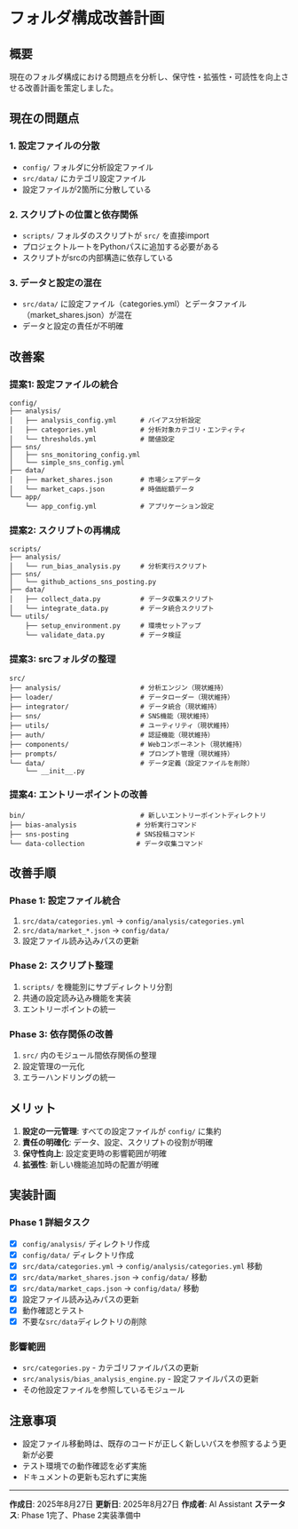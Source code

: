# フォルダ構成改善計画

## 概要

現在のフォルダ構成における問題点を分析し、保守性・拡張性・可読性を向上させる改善計画を策定しました。

## 現在の問題点

### 1. 設定ファイルの分散
- `config/` フォルダに分析設定ファイル
- `src/data/` にカテゴリ設定ファイル
- 設定ファイルが2箇所に分散している

### 2. スクリプトの位置と依存関係
- `scripts/` フォルダのスクリプトが `src/` を直接import
- プロジェクトルートをPythonパスに追加する必要がある
- スクリプトがsrcの内部構造に依存している

### 3. データと設定の混在
- `src/data/` に設定ファイル（categories.yml）とデータファイル（market_shares.json）が混在
- データと設定の責任が不明確

## 改善案

### 提案1: 設定ファイルの統合

```
config/
├── analysis/
│   ├── analysis_config.yml      # バイアス分析設定
│   ├── categories.yml           # 分析対象カテゴリ・エンティティ
│   └── thresholds.yml           # 閾値設定
├── sns/
│   ├── sns_monitoring_config.yml
│   └── simple_sns_config.yml
├── data/
│   ├── market_shares.json       # 市場シェアデータ
│   └── market_caps.json         # 時価総額データ
└── app/
    └── app_config.yml           # アプリケーション設定
```

### 提案2: スクリプトの再構成

```
scripts/
├── analysis/
│   └── run_bias_analysis.py     # 分析実行スクリプト
├── sns/
│   └── github_actions_sns_posting.py
├── data/
│   ├── collect_data.py          # データ収集スクリプト
│   └── integrate_data.py        # データ統合スクリプト
└── utils/
    ├── setup_environment.py     # 環境セットアップ
    └── validate_data.py         # データ検証
```

### 提案3: srcフォルダの整理

```
src/
├── analysis/                    # 分析エンジン（現状維持）
├── loader/                      # データローダー（現状維持）
├── integrator/                  # データ統合（現状維持）
├── sns/                         # SNS機能（現状維持）
├── utils/                       # ユーティリティ（現状維持）
├── auth/                        # 認証機能（現状維持）
├── components/                  # Webコンポーネント（現状維持）
├── prompts/                     # プロンプト管理（現状維持）
└── data/                        # データ定義（設定ファイルを削除）
    └── __init__.py
```

### 提案4: エントリーポイントの改善

```
bin/                             # 新しいエントリーポイントディレクトリ
├── bias-analysis               # 分析実行コマンド
├── sns-posting                 # SNS投稿コマンド
└── data-collection             # データ収集コマンド
```

## 改善手順

### Phase 1: 設定ファイル統合
1. `src/data/categories.yml` → `config/analysis/categories.yml`
2. `src/data/market_*.json` → `config/data/`
3. 設定ファイル読み込みパスの更新

### Phase 2: スクリプト整理
1. `scripts/` を機能別にサブディレクトリ分割
2. 共通の設定読み込み機能を実装
3. エントリーポイントの統一

### Phase 3: 依存関係の改善
1. `src/` 内のモジュール間依存関係の整理
2. 設定管理の一元化
3. エラーハンドリングの統一

## メリット

1. **設定の一元管理**: すべての設定ファイルが `config/` に集約
2. **責任の明確化**: データ、設定、スクリプトの役割が明確
3. **保守性向上**: 設定変更時の影響範囲が明確
4. **拡張性**: 新しい機能追加時の配置が明確

## 実装計画

### Phase 1 詳細タスク
- [x] `config/analysis/` ディレクトリ作成
- [x] `config/data/` ディレクトリ作成
- [x] `src/data/categories.yml` → `config/analysis/categories.yml` 移動
- [x] `src/data/market_shares.json` → `config/data/` 移動
- [x] `src/data/market_caps.json` → `config/data/` 移動
- [x] 設定ファイル読み込みパスの更新
- [x] 動作確認とテスト
- [x] 不要な`src/data`ディレクトリの削除

### 影響範囲
- `src/categories.py` - カテゴリファイルパスの更新
- `src/analysis/bias_analysis_engine.py` - 設定ファイルパスの更新
- その他設定ファイルを参照しているモジュール

## 注意事項

- 設定ファイル移動時は、既存のコードが正しく新しいパスを参照するよう更新が必要
- テスト環境での動作確認を必ず実施
- ドキュメントの更新も忘れずに実施

---

**作成日**: 2025年8月27日
**更新日**: 2025年8月27日
**作成者**: AI Assistant
**ステータス**: Phase 1完了、Phase 2実装準備中
